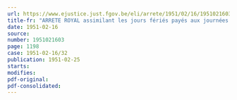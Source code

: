 ```yaml
---
url: https://www.ejustice.just.fgov.be/eli/arrete/1951/02/16/1951021603/justel
title-fr: "ARRETE ROYAL assimilant les jours fériés payés aux journées de travail pour le calcul de la durée des vacances annuelles"
date: 1951-02-16
source:
number: 1951021603
page: 1198
case: 1951-02-16/32
publication: 1951-02-25
starts:
modifies:
pdf-original:
pdf-consolidated:
---
```


